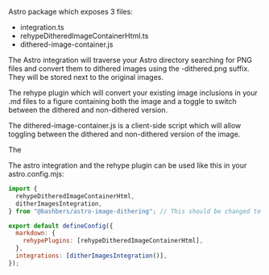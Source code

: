 Astro package which exposes 3 files:

- integration.ts
- rehypeDitheredImageContainerHtml.ts
- dithered-image-container.js

The Astro integration will traverse your Astro directory searching for PNG files and convert them to dithered images using the -dithered.png suffix. They will be stored next to the original images.

The rehype plugin which will convert your existing image inclusions in your .md files to a figure containing both the image and a toggle to switch between the dithered and non-dithered version.

The dithered-image-container.js is a client-side script which will allow toggling between the dithered and non-dithered version of the image.

The

The astro integration and the rehype plugin can be used like this in your astro.config.mjs:

```js
import {
  rehypeDitheredImageContainerHtml,
  ditherImagesIntegration,
} from "@bashbers/astro-image-dithering"; // This should be changed to the NPM package name

export default defineConfig({
  markdown: {
    rehypePlugins: [rehypeDitheredImageContainerHtml],
  },
  integrations: [ditherImagesIntegration()],
});
```
